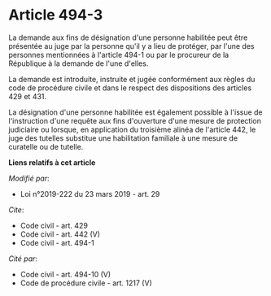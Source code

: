 # Article 494-3

La demande aux fins de désignation d'une personne habilitée peut être présentée au juge par la personne qu'il y a lieu de
protéger, par l'une des personnes mentionnées à l'article 494-1 ou par le procureur de la République à la demande de l'une
d'elles. 

La demande est introduite, instruite et jugée conformément aux règles du code de procédure civile et dans le respect des
dispositions des articles 429 et 431. 

La désignation d'une personne habilitée est également possible à l'issue de l'instruction d'une requête aux fins d'ouverture
d'une mesure de protection judiciaire ou lorsque, en application du troisième alinéa de l'article 442, le juge des tutelles
substitue une habilitation familiale à une mesure de curatelle ou de tutelle.

**Liens relatifs à cet article**

_Modifié par_:

  - Loi n°2019-222 du 23 mars 2019 - art. 29

_Cite_:

  - Code civil - art. 429
  - Code civil - art. 442 (V)
  - Code civil - art. 494-1

_Cité par_:

  - Code civil - art. 494-10 (V)
  - Code de procédure civile - art. 1217 (V)
